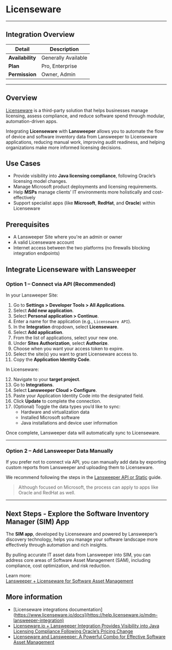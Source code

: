 # Licenseware

<!--
🎨 Ownership key (for internal reference — can be removed or ignored by contributors)
> 🔵 Blue = Integration provider-owned
> 🟠 Orange = Lansweeper-owned
-->

---

## Integration Overview

| Detail           | Description                             |
|------------------|-----------------------------------------|
| **Availability** | Generally Available                     |
| **Plan**         | Pro, Enterprise                         |
| **Permission**   | Owner, Admin                            |

---

## Overview

[Licenseware](https://www.licenseware.io/) is a third-party solution that helps businesses manage licensing, assess compliance, and reduce software spend through modular, automation-driven apps.

Integrating **Licenseware** with **Lansweeper** allows you to automate the flow of device and software inventory data from Lansweeper to Licenseware applications, reducing manual work, improving audit readiness, and helping organizations make more informed licensing decisions.

## Use Cases

- Provide visibility into **Java licensing compliance**, following Oracle’s licensing model changes.
- Manage Microsoft product deployments and licensing requirements. 
- Help **MSPs** manage clients’ IT environments more holistically and cost-effectively
- Support specialist apps (like **Microsoft**, **RedHat**, and **Oracle**) within Licenseware

## Prerequisites

- A Lansweeper Site where you're an admin or owner
- A valid Licenseware account
- Internet access between the two platforms (no firewalls blocking integration endpoints)

## Integrate Licenseware with Lansweeper

### Option 1 – Connect via API (Recommended)

In your Lansweeper Site:

1. Go to **Settings > Developer Tools > All Applications**.
2. Select **Add new application**.
3. Select **Personal application > Continue**.
4. Enter a name for the application (e.g., `Licenseware API`).
5. In the **Integration** dropdown, select **Licenseware**.
6. Select **Add application**.
7. From the list of applications, select your new one.
8. Under **Sites Authorization**, select **Authorize**.
9. Choose when you want your access token to expire.
10. Select the site(s) you want to grant Licenseware access to.
11. Copy the **Application Identity Code**.

In Licenseware:

12. Navigate to your **target project**.
13. Go to **Integrations**.
14. Select **Lansweeper Cloud > Configure**.
15. Paste your Application Identity Code into the designated field.
16. Click **Update** to complete the connection.
17. (Optional) Toggle the data types you’d like to sync:
    - Hardware and virtualization data  
    - Installed Microsoft software  
    - Java installations and device user information

Once complete, Lansweeper data will automatically sync to Licenseware.

---

### Option 2 – Add Lansweeper Data Manually

If you prefer not to connect via API, you can manually add data by exporting custom reports from Lansweeper and uploading them to Licenseware.

We recommend following the steps in the [Lansweeper API or Static](https://help.licenseware.io/mdm-lansweeper-integration) guide.
> Although focused on Microsoft, the process can apply to apps like Oracle and RedHat as well.

---

## Next Steps - Explore the Software Inventory Manager (SIM) App

The **SIM app**, developed by Licenseware and powered by Lansweeper’s discovery technology, helps you manage your software landscape more effectively through automation and rich insights.

By pulling accurate IT asset data from Lansweeper into SIM, you can address core areas of Software Asset Management (SAM), including compliance, cost optimization, and risk reduction.

Learn more:  
[Lansweeper + Licenseware for Software Asset Management](https://www.lansweeper.com/product/integrations/financial-strategic-planning/licenseware/)

## More information

- [Licenseware integrations documentation](https://www.licenseware.io/docs](https://help.licenseware.io/mdm-lansweeper-integration)
- [Licenseware.io + Lansweeper Integration Provides Visibility into Java Licensing Compliance Following Oracle’s Pricing Change](https://www.lansweeper.com/blog/partners-and-integrations/licenseware-io-lansweeper-integration-provides-visibility-into-java-licensing-compliance-following-oracles-pricing-change/)
- [Licenseware and Lansweeper: A Powerful Combo for Effective Software Asset Management](https://www.lansweeper.com/blog/partners-and-integrations/licenseware-and-lansweeper-a-powerful-combo-for-effective-software-asset-management/)
